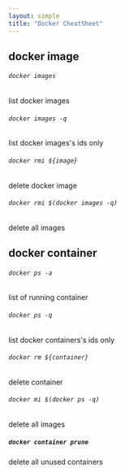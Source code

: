 ```yaml
---
layout: simple
title: "Docker CheatSheet"
---
```


## docker image

###### `docker images`

list docker images

###### `docker images -q`

list docker images's ids only

###### `docker rmi ${image}`

delete docker image

###### `docker rmi $(docker images -q)`

delete all images

## docker container

###### `docker ps -a`

list of running container

###### `docker ps -q`

list docker containers's ids only

###### `docker rm ${container}`

delete container

###### `docker mi $(docker ps -q)`

delete all images

##### `docker container prune`

delete all unused containers
